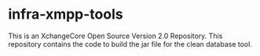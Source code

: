 # infra-xmpp-tools
This is an XchangeCore Open Source Version 2.0 Repository.   This repository contains the code to build the jar file for the clean database tool.
